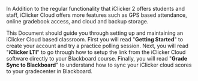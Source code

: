 In Addition to the regular functionality that iClicker 2 offers students and staff, iClicker Cloud offers more features such as GPS based attendance, online gradebook access, and cloud and backup storage.

This Document should guide you through setting up and maintaining an iClicker Cloud based classroom. First you will read "**Getting Started**" to create your account and try a practice polling session. Next, you will read "**iClicker LTI**" to go through how to setup the link from the iClicker Cloud software directly to your Blackboard course. Finally, you will read "**Grade Sync to Blackboard**" to understand how to sync your iClicker cloud scores to your gradecenter in Blackboard.


